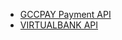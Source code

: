 * [GCCPAY Payment API](docs/gccpay/en/README.md)
* [VIRTUALBANK API](docs/virtualbank/zh-cn/README.md)